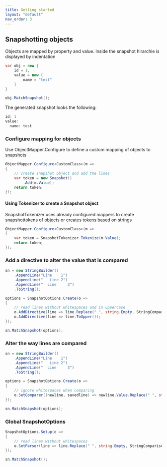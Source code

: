 ```yaml
---
title: Getting started
layout: "default"
nav_order: 3
---
```

## Snapshotting objects
Objects are mapped by property and value. 
Inside the snapshot hirarchie is displayed by indentation
```csharp
var obj = new {
    id = 1,
    value = new {
        name = "test"
    }
}

obj.MatchSnapshot();
```
The generated snapshot looks the following:
```csharp
id: 1
value:
  name: test
```

### Configure mapping for objects
Use ObjectMapper.Configure to define a custom mapping of objects to snapshots
```csharp
ObjectMapper.Configure<CustomClass>(m =>
{
    // create snapshot object and add the lines
    var token = new Snapshot()
        .Add(m.Value);
    return token;
});
```

#### Using Tokenizer to create a Snapshot object
SnapshotTokenizer uses already configured mappers to create snapshottokens of objects or creates tokens based on strings
```csharp
ObjectMapper.Configure<CustomClass>(m =>
{
    var token = SnapshotTokenizer.Tokenize(m.Value);
    return token;
});
```

### Add a directive to alter the value that is compared
```csharp
sn = new StringBuilder()
    .AppendLine("Line    1")
    .AppendLine("   Line 2")
    .AppendLine("  Line     3")
    .ToString();

options = SnapshotOptions.Create(o =>
{
    // read lines without whitespaces and in uppercase
    o.AddDirective(line => line.Replace(" ", string.Empty, StringComparison.OrdinalIgnoreCase));
    o.AddDirective(line => line.ToUpper());
});

sn.MatchSnapshot(options);
```

### Alter the way lines are compared
```csharp
sn = new StringBuilder()
    .AppendLine("Line    1")
    .AppendLine("   Line 2")
    .AppendLine("  Line     3")
    .ToString();

options = SnapshotOptions.Create(o =>
{
    // ignore whitespaces when comparing
    o.SetComparer((newline, savedline) => newline.Value.Replace(" ", string.Empty, StringComparison.OrdinalIgnoreCase).Equals(savedline.Value.Replace(" ", string.Empty, StringComparison.OrdinalIgnoreCase)));
});

sn.MatchSnapshot(options);
```

### Global SnapshotOptions
```csharp
SnapshotOptions.Setup(o =>
{
    // read lines without whitespaces
    o.SetParser(line => line.Replace(" ", string.Empty, StringComparison.OrdinalIgnoreCase));
});

sn.MatchSnapshot();
```
